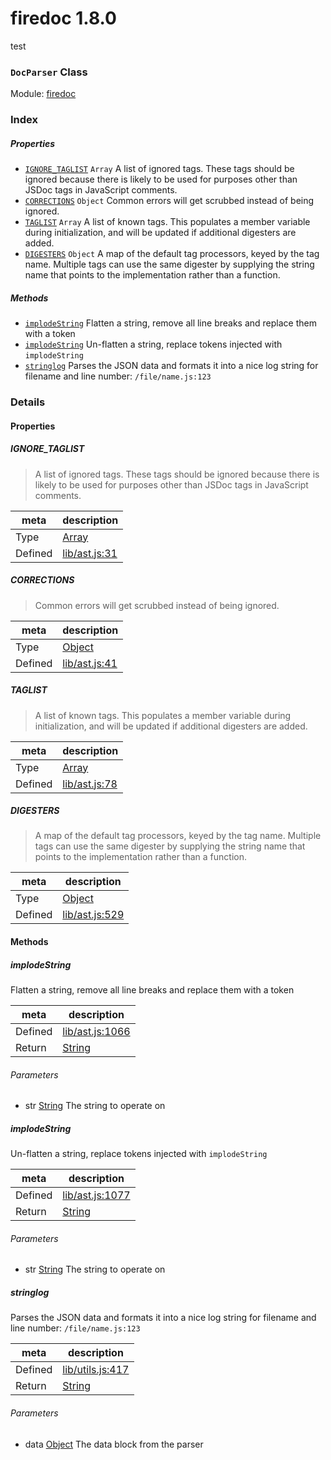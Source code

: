 
# firedoc 1.8.0

test

### `DocParser` Class



Module: [firedoc](../modules/firedoc.md)






### Index

##### Properties

  - [`IGNORE_TAGLIST`](#property-ignore_taglist) `Array` A list of ignored tags. These tags should be ignored because there is
likely to be used for purposes other than JSDoc tags in JavaScript comments.
  - [`CORRECTIONS`](#property-corrections) `Object` Common errors will get scrubbed instead of being ignored.
  - [`TAGLIST`](#property-taglist) `Array` A list of known tags.  This populates a member variable
during initialization, and will be updated if additional
digesters are added.
  - [`DIGESTERS`](#property-digesters) `Object` A map of the default tag processors, keyed by the
tag name.  Multiple tags can use the same digester
by supplying the string name that points to the
implementation rather than a function.



##### Methods

  - [`implodeString`](#method-implodestring) Flatten a string, remove all line breaks and replace them with a token
  - [`implodeString`](#method-implodestring) Un-flatten a string, replace tokens injected with `implodeString`
  - [`stringlog`](#method-stringlog) Parses the JSON data and formats it into a nice log string for
filename and line number: `/file/name.js:123`





### Details


#### Properties


##### IGNORE_TAGLIST

> A list of ignored tags. These tags should be ignored because there is
likely to be used for purposes other than JSDoc tags in JavaScript comments.

| meta | description |
|------|-------------|
| Type | <a href="https://developer.mozilla.org/en/JavaScript/Reference/Global_Objects/Array" class="crosslink external" target="_blank">Array</a> |
| Defined | [lib/ast.js:31](../files/lib_ast.js.md#l31) |



##### CORRECTIONS

> Common errors will get scrubbed instead of being ignored.

| meta | description |
|------|-------------|
| Type | <a href="https://developer.mozilla.org/en/JavaScript/Reference/Global_Objects/Object" class="crosslink external" target="_blank">Object</a> |
| Defined | [lib/ast.js:41](../files/lib_ast.js.md#l41) |



##### TAGLIST

> A list of known tags.  This populates a member variable
during initialization, and will be updated if additional
digesters are added.

| meta | description |
|------|-------------|
| Type | <a href="https://developer.mozilla.org/en/JavaScript/Reference/Global_Objects/Array" class="crosslink external" target="_blank">Array</a> |
| Defined | [lib/ast.js:78](../files/lib_ast.js.md#l78) |



##### DIGESTERS

> A map of the default tag processors, keyed by the
tag name.  Multiple tags can use the same digester
by supplying the string name that points to the
implementation rather than a function.

| meta | description |
|------|-------------|
| Type | <a href="https://developer.mozilla.org/en/JavaScript/Reference/Global_Objects/Object" class="crosslink external" target="_blank">Object</a> |
| Defined | [lib/ast.js:529](../files/lib_ast.js.md#l529) |






<!-- Method Block -->
#### Methods


##### implodeString

Flatten a string, remove all line breaks and replace them with a token

| meta | description |
|------|-------------|
| Defined | [lib/ast.js:1066](../files/lib_ast.js.md#l1066) |
| Return 		 | <a href="https://developer.mozilla.org/en/JavaScript/Reference/Global_Objects/String" class="crosslink external" target="_blank">String</a> 

###### Parameters
- str <a href="https://developer.mozilla.org/en/JavaScript/Reference/Global_Objects/String" class="crosslink external" target="_blank">String</a> The string to operate on


##### implodeString

Un-flatten a string, replace tokens injected with `implodeString`

| meta | description |
|------|-------------|
| Defined | [lib/ast.js:1077](../files/lib_ast.js.md#l1077) |
| Return 		 | <a href="https://developer.mozilla.org/en/JavaScript/Reference/Global_Objects/String" class="crosslink external" target="_blank">String</a> 

###### Parameters
- str <a href="https://developer.mozilla.org/en/JavaScript/Reference/Global_Objects/String" class="crosslink external" target="_blank">String</a> The string to operate on


##### stringlog

Parses the JSON data and formats it into a nice log string for
filename and line number: `/file/name.js:123`

| meta | description |
|------|-------------|
| Defined | [lib/utils.js:417](../files/lib_utils.js.md#l417) |
| Return 		 | <a href="https://developer.mozilla.org/en/JavaScript/Reference/Global_Objects/String" class="crosslink external" target="_blank">String</a> 

###### Parameters
- data <a href="https://developer.mozilla.org/en/JavaScript/Reference/Global_Objects/Object" class="crosslink external" target="_blank">Object</a> The data block from the parser



